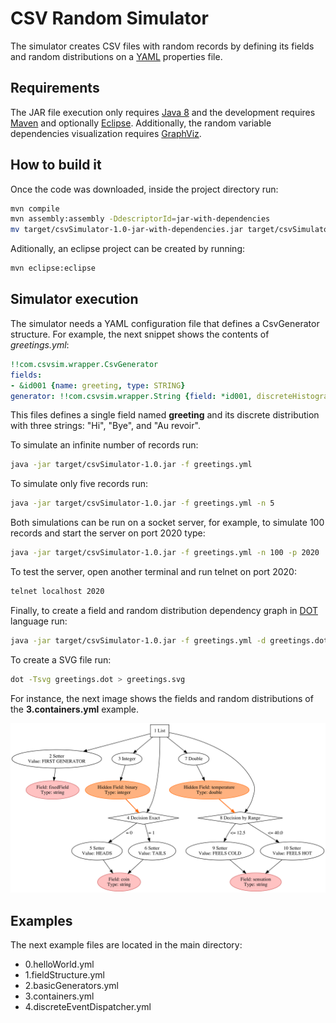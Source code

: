 CSV Random Simulator
=========

The simulator creates CSV files with random records by defining its fields and random distributions on a [YAML] properties file.


Requirements
---

The JAR file execution only requires [Java 8] and the development requires [Maven] and optionally [Eclipse].
Additionally, the random variable dependencies visualization requires [GraphViz].

How to build it
---

Once the code was downloaded, inside the project directory run:

```sh
mvn compile
mvn assembly:assembly -DdescriptorId=jar-with-dependencies
mv target/csvSimulator-1.0-jar-with-dependencies.jar target/csvSimulator-1.0.jar
```

Aditionally, an eclipse project can be created by running:

```sh
mvn eclipse:eclipse
```

Simulator execution
---

The simulator needs a YAML configuration file that defines a CsvGenerator structure. For example, the next snippet shows the contents of *greetings.yml*:

```yaml
!!com.csvsim.wrapper.CsvGenerator
fields:
- &id001 {name: greeting, type: STRING}
generator: !!com.csvsim.wrapper.String {field: *id001, discreteHistogram: {Hi: 0.4, Bye: 0.4, Au revoir: 0.2}}
```

This files defines a single field named **greeting** and its discrete distribution with three strings: "Hi", "Bye", and "Au revoir".

To simulate an infinite number of records run:

```sh
java -jar target/csvSimulator-1.0.jar -f greetings.yml
```
To simulate only five records run:

```sh
java -jar target/csvSimulator-1.0.jar -f greetings.yml -n 5
```
Both simulations can be run on a socket server, for example, to simulate 100 records and start the server on port 2020 type:

```sh
java -jar target/csvSimulator-1.0.jar -f greetings.yml -n 100 -p 2020
```
To test the server, open another terminal and run telnet on port 2020:

```sh
telnet localhost 2020
```
Finally, to create a field and random distribution dependency graph in [DOT] language run:

```sh
java -jar target/csvSimulator-1.0.jar -f greetings.yml -d greetings.dot
```
To create a SVG file run:

```sh
dot -Tsvg greetings.dot > greetings.svg
```

For instance, the next image shows the fields and random distributions of the **3.containers.yml** example.

![containers](3.containers.png)


Examples
---

The next example files are located in the main directory:

- 0.helloWorld.yml
- 1.fieldStructure.yml
- 2.basicGenerators.yml
- 3.containers.yml
- 4.discreteEventDispatcher.yml


[Java 8]: http://www.oracle.com/technetwork/java/javase/downloads/jdk8-downloads-2133151.html
[Eclipse]: https://www.eclipse.org/home/index.php
[GraphViz]: http://www.graphviz.org/
[Maven]: http://maven.apache.org/
[YAML]:http://www.yaml.org/
[Homebrew]: http://brew.sh/
[MacPorts]:https://www.macports.org/ports.php
[DOT]:http://en.wikipedia.org/wiki/DOT_(graph_description_language)
